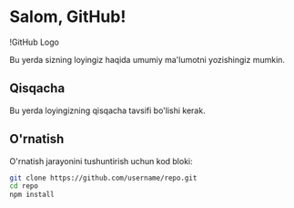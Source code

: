 # Salom, GitHub!

!GitHub Logo

Bu yerda sizning loyingiz haqida umumiy ma'lumotni yozishingiz mumkin.

## Qisqacha

Bu yerda loyingizning qisqacha tavsifi bo'lishi kerak.

## O'rnatish

O'rnatish jarayonini tushuntirish uchun kod bloki:

```bash
git clone https://github.com/username/repo.git
cd repo
npm install
